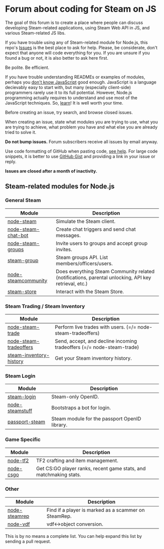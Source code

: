 # Forum about coding for Steam on JS

The goal of this forum is to create a place where people can discuss developing Steam-related applications, using Steam Web API in JS, and various Steam-related JS libs.

If you have trouble using any of Steam-related module for Node.js, this repo's [Issues](https://github.com/steam-forward/node-steam-forum/issues) is the best place to ask for help. Please, be considerate, don't expect that anyone will code everything for you. If you are unsure if you found a bug or not, it is also better to ask here first.

Be polite. Be efficient.

If you have trouble understanding READMEs or examples of modules, perhaps you [don't know JavaScript](https://github.com/getify/You-Dont-Know-JS/) good enough. JavaScript is a language decievably easy to start with, but many (especially client-side) programmers rarely use it to its full potential. However, Node.js programming actually requires to understand and use most of the JavaScript techniques. So, [learn](https://github.com/getify/You-Dont-Know-JS/)! It is well worth your time.

Before creating an issue, try search, and browse closed issues.

When creating an issue, state what modules you are trying to use, what you are trying to achieve, what problem you have and what else you are already tried to solve it.

__Do not bump issues.__ Forum subscribers receive all issues by email anyway.

Use code formatting of GitHub when pasting code, [see help](https://help.github.com/articles/github-flavored-markdown/#syntax-highlighting). For large code snippets, it is better to use [GitHub Gist](https://gist.github.com/) and providing a link in your issue or reply.

__Issues are closed after a month of inactivity.__

## Steam-related modules for Node.js

### General Steam

| Module        | Description   |
| ------------- | ------------- |
| [node-steam](https://github.com/seishun/node-steam) | Simulate the Steam client. |
| [node-steam-chat-bot](https://github.com/efreak/node-steam-chat-bot) |  Create chat triggers and send chat messages. |
| [node-steam-groups](https://github.com/scholtzm/node-steam-groups) | Invite users to groups and accept group invites. |
| [steam-group](https://github.com/cpancake/steam-group) | Steam groups API. List members/officers/users. |
| [node-steamcommunity](https://github.com/DoctorMcKay/node-steamcommunity) | Does everything Steam Community related (notifications, parental unlocking, API key retrieval, etc.) |
| [steam-store](https://github.com/Autarc/steam-store) | Interact with the Steam Store. |

### Steam Trading / Steam Inventory
| Module        | Description   |
| ------------- | ------------- |
| [node-steam-trade](https://github.com/seishun/node-steam-trade) | Perform live trades with users. (=/= node-steam-tradeoffers) |
| [node-steam-tradeoffers](https://github.com/Alex7Kom/node-steam-tradeoffers) | Send, accept, and decline incoming tradeoffers (=/= node-steam-trade) |
| [steam-inventory-history](https://github.com/DoctorMcKay/node-steam-inventoryhistory) | Get your Steam inventory history. |

### Steam Login
| Module        | Description   |
| ------------- | ------------- |
| [steam-login](https://github.com/cpancake/steam-login) | Steam-only OpenID. |
| [node-steamstuff](https://github.com/DoctorMcKay/node-steamstuff) | Bootstraps a bot for login. |
| [passport-steam](https://github.com/liamcurry/passport-steam) | Steam module for the passport OpenID library. |

### Game Specific
| Module        | Description   |
| ------------- | ------------- |
| [node-tf2](https://github.com/DoctorMcKay/node-tf2) | TF2 crafting and item management. |
| [node-csgo](https://github.com/joshuaferrara/node-csgo) | Get CS:GO player ranks, recent game stats, and matchmaking stats. |

### Other
| Module        | Description   |
| ------------- | ------------- |
| [node-steamrep](https://github.com/scholtzm/node-steamrep) | Find if a player is marked as a scammer on SteamRep. |
| [node-vdf](https://github.com/RJacksonm1/node-vdf) | vdf<->object conversion. |


This is by no means a complete list. You can help expand this list by sending a pull request.
